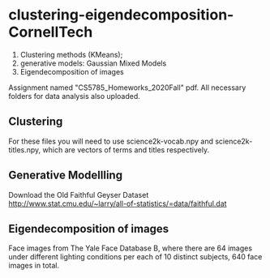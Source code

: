 # clustering-eigendecomposition-CornellTech

1) Clustering methods (KMeans); 
2) generative models: Gaussian Mixed Models
3) Eigendecomposition of images

Assignment named "CS5785_Homeworks_2020Fall" pdf. All necessary folders for data analysis also uploaded.


Clustering
----------------------------------------------------
For these files you will need to use science2k-vocab.npy and science2k-titles.npy, which are vectors of terms and titles respectively.


Generative Modellling
---------------------------------------------------
Download the Old Faithful Geyser Dataset
http://www.stat.cmu.edu/~larry/all-of-statistics/=data/faithful.dat


Eigendecomposition of images 
---------------------------------------------------
Face images from The Yale Face Database B, where there are 64 images under different lighting conditions per each of 10 distinct subjects, 640 face images in total.
